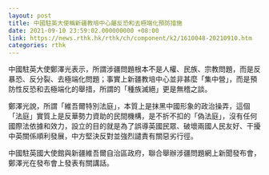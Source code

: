 ```yaml
---
layout: post
title: 中國駐英大使稱新疆教培中心屬反恐和去極端化預防措施
date: 2021-09-10 23:59:02.000000000 +08:00
link: https://news.rthk.hk/rthk/ch/component/k2/1610048-20210910.htm
categories: rthk
---
```


中國駐英大使鄭澤光表示，所謂涉疆問題根本不是人權、民族、宗教問題，而是反暴恐、反分裂、去極端化問題；事實上新疆教培中心並非甚麼「集中營」，而是預防性反恐和去極端化的舉措，所謂的「種族滅絕」更是無稽之談。

鄭澤光說，所謂「維吾爾特別法庭」，本質上是抹黑中國形象的政治操弄，這個「法庭」實質上是反華勢力資助的民間機構，是不折不扣的「偽法庭」，沒有任何國際法依據和效力，設立的目的就是為了誤導英國民眾、破壞兩國人民友好、干擾中英關係順利發展，中方堅決反對並強烈譴責有關惡劣行徑。

中國駐英國大使館與新疆維吾爾自治區政府，聯合舉辦涉疆問題網上新聞發布會，鄭澤光在發布會上發表有關講話。
